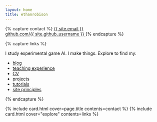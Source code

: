 ```yaml
---
layout: home
title: ethanrobison
---
```


{% capture contact %}
<a href="mailto:{{ site.email }}">{{ site.email }}</a><br>
<a href="https://github.com/{{ site.github_username }}">
github.com/{{ site.github_username }}
</a>
{% endcapture %}

{% capture links %}
<p>I study experimental game AI. I make things. Explore to find my:</p>

<ul>
<li><a href="/posts">blog</a></li>
<!-- - [work experience](/projects/professional) -->
<li><a href="/teaching/teaching">teaching experience</a></li>
<!-- - projects/CV -->
<!-- - [research](/research) -->
<li><a href="/cv">CV</a></li>
<li><a href="/projects/landing">projects</a></li>
<li><a href="/tutorials/intro">tutorials</a></li>
<li><a href="/principles">site principles</a></li>
</ul>
{% endcapture %}

{% include card.html cover=page.title contents=contact %}
{% include card.html cover="explore" contents=links %}

